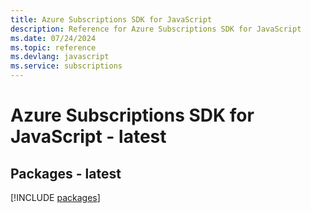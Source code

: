 ```yaml
---
title: Azure Subscriptions SDK for JavaScript
description: Reference for Azure Subscriptions SDK for JavaScript
ms.date: 07/24/2024
ms.topic: reference
ms.devlang: javascript
ms.service: subscriptions
---
```

# Azure Subscriptions SDK for JavaScript - latest
## Packages - latest
[!INCLUDE [packages](subscriptions-index.md)]